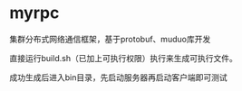 # myrpc
集群分布式网络通信框架，基于protobuf、muduo库开发

直接运行build.sh（已加上可执行权限）执行来生成可执行文件。

成功生成后进入bin目录，先启动服务器再启动客户端即可测试
